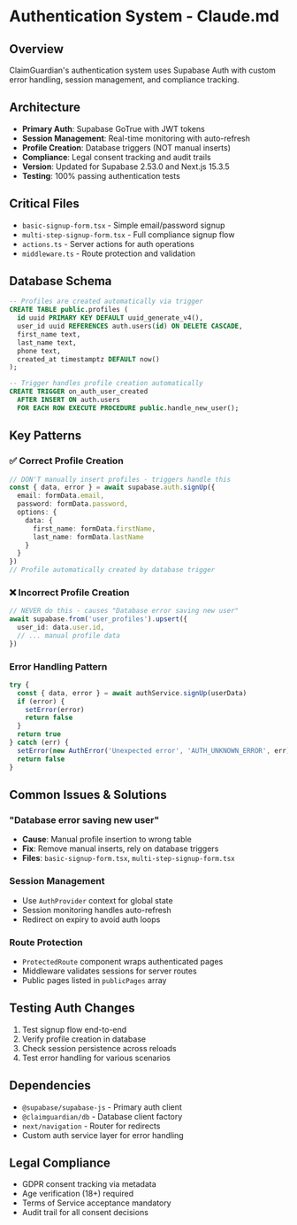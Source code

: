# Authentication System - Claude.md

## Overview
ClaimGuardian's authentication system uses Supabase Auth with custom error handling, session management, and compliance tracking.

## Architecture
- **Primary Auth**: Supabase GoTrue with JWT tokens
- **Session Management**: Real-time monitoring with auto-refresh
- **Profile Creation**: Database triggers (NOT manual inserts)
- **Compliance**: Legal consent tracking and audit trails
- **Version**: Updated for Supabase 2.53.0 and Next.js 15.3.5
- **Testing**: 100% passing authentication tests

## Critical Files
- `basic-signup-form.tsx` - Simple email/password signup
- `multi-step-signup-form.tsx` - Full compliance signup flow
- `actions.ts` - Server actions for auth operations
- `middleware.ts` - Route protection and validation

## Database Schema
```sql
-- Profiles are created automatically via trigger
CREATE TABLE public.profiles (
  id uuid PRIMARY KEY DEFAULT uuid_generate_v4(),
  user_id uuid REFERENCES auth.users(id) ON DELETE CASCADE,
  first_name text,
  last_name text,
  phone text,
  created_at timestamptz DEFAULT now()
);

-- Trigger handles profile creation automatically
CREATE TRIGGER on_auth_user_created
  AFTER INSERT ON auth.users
  FOR EACH ROW EXECUTE PROCEDURE public.handle_new_user();
```

## Key Patterns

### ✅ Correct Profile Creation
```typescript
// DON'T manually insert profiles - triggers handle this
const { data, error } = await supabase.auth.signUp({
  email: formData.email,
  password: formData.password,
  options: {
    data: {
      first_name: formData.firstName,
      last_name: formData.lastName
    }
  }
})
// Profile automatically created by database trigger
```

### ❌ Incorrect Profile Creation
```typescript
// NEVER do this - causes "Database error saving new user"
await supabase.from('user_profiles').upsert({
  user_id: data.user.id,
  // ... manual profile data
})
```

### Error Handling Pattern
```typescript
try {
  const { data, error } = await authService.signUp(userData)
  if (error) {
    setError(error)
    return false
  }
  return true
} catch (err) {
  setError(new AuthError('Unexpected error', 'AUTH_UNKNOWN_ERROR', err))
  return false
}
```

## Common Issues & Solutions

### "Database error saving new user"
- **Cause**: Manual profile insertion to wrong table
- **Fix**: Remove manual inserts, rely on database triggers
- **Files**: `basic-signup-form.tsx`, `multi-step-signup-form.tsx`

### Session Management
- Use `AuthProvider` context for global state
- Session monitoring handles auto-refresh
- Redirect on expiry to avoid auth loops

### Route Protection
- `ProtectedRoute` component wraps authenticated pages
- Middleware validates sessions for server routes
- Public pages listed in `publicPages` array

## Testing Auth Changes
1. Test signup flow end-to-end
2. Verify profile creation in database
3. Check session persistence across reloads
4. Test error handling for various scenarios

## Dependencies
- `@supabase/supabase-js` - Primary auth client
- `@claimguardian/db` - Database client factory
- `next/navigation` - Router for redirects
- Custom auth service layer for error handling

## Legal Compliance
- GDPR consent tracking via metadata
- Age verification (18+) required
- Terms of Service acceptance mandatory
- Audit trail for all consent decisions
